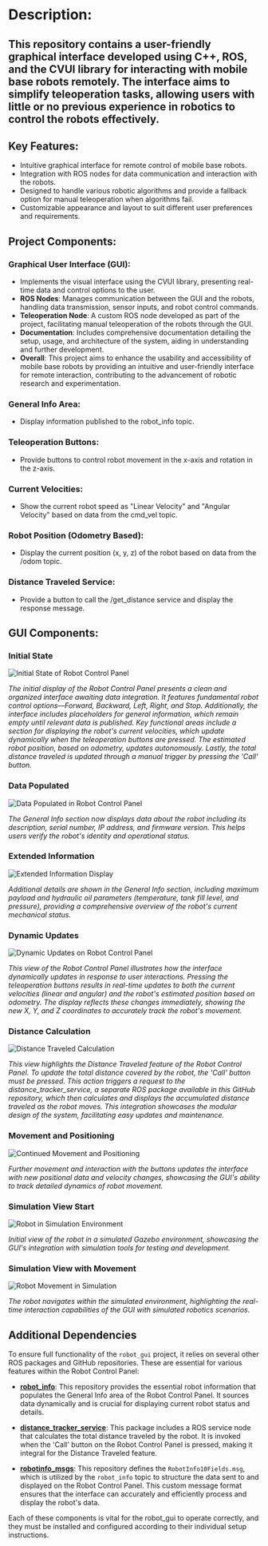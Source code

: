 # Description:
## This repository contains a user-friendly graphical interface developed using C++, ROS, and the CVUI library for interacting with mobile base robots remotely. The interface aims to simplify teleoperation tasks, allowing users with little or no previous experience in robotics to control the robots effectively.

## Key Features:
- Intuitive graphical interface for remote control of mobile base robots.
- Integration with ROS nodes for data communication and interaction with the robots.
- Designed to handle various robotic algorithms and provide a fallback option for manual teleoperation when algorithms fail.
- Customizable appearance and layout to suit different user preferences and requirements.

## Project Components:

### Graphical User Interface (GUI):
- Implements the visual interface using the CVUI library, presenting real-time data and control options to the user.
- **ROS Nodes**: Manages communication between the GUI and the robots, handling data transmission, sensor inputs, and robot control commands.
- **Teleoperation Node**: A custom ROS node developed as part of the project, facilitating manual teleoperation of the robots through the GUI.
- **Documentation**: Includes comprehensive documentation detailing the setup, usage, and architecture of the system, aiding in understanding and further development.
- **Overall**: This project aims to enhance the usability and accessibility of mobile base robots by providing an intuitive and user-friendly interface for remote interaction, contributing to the advancement of robotic research and experimentation.

### General Info Area:
- Display information published to the robot_info topic.

### Teleoperation Buttons:
- Provide buttons to control robot movement in the x-axis and rotation in the z-axis.

### Current Velocities:
- Show the current robot speed as "Linear Velocity" and "Angular Velocity" based on data from the cmd_vel topic.

### Robot Position (Odometry Based):
- Display the current position (x, y, z) of the robot based on data from the /odom topic.

### Distance Traveled Service:
- Provide a button to call the /get_distance service and display the response message.

## GUI Components:

### Initial State
![Initial State of Robot Control Panel](/images/robot_control_panel_0.png)

*The initial display of the Robot Control Panel presents a clean and organized interface awaiting data integration. It features fundamental robot control options—Forward, Backward, Left, Right, and Stop. Additionally, the interface includes placeholders for general information, which remain empty until relevant data is published. Key functional areas include a section for displaying the robot's current velocities, which update dynamically when the teleoperation buttons are pressed. The estimated robot position, based on odometry, updates autonomously. Lastly, the total distance traveled is updated through a manual trigger by pressing the 'Call' button.*

### Data Populated
![Data Populated in Robot Control Panel](/images/robot_control_panel_1.png)

*The General Info section now displays data about the robot including its description, serial number, IP address, and firmware version. This helps users verify the robot's identity and operational status.*

### Extended Information
![Extended Information Display](/images/robot_control_panel_2.png)

*Additional details are shown in the General Info section, including maximum payload and hydraulic oil parameters (temperature, tank fill level, and pressure), providing a comprehensive overview of the robot's current mechanical status.*

### Dynamic Updates
![Dynamic Updates on Robot Control Panel](/images/robot_control_panel_3.png)

*This view of the Robot Control Panel illustrates how the interface dynamically updates in response to user interactions. Pressing the teleoperation buttons results in real-time updates to both the current velocities (linear and angular) and the robot's estimated position based on odometry. The display reflects these changes immediately, showing the new X, Y, and Z coordinates to accurately track the robot's movement.*

### Distance Calculation
![Distance Traveled Calculation](/images/robot_control_panel_4.png)

*This view highlights the Distance Traveled feature of the Robot Control Panel. To update the total distance covered by the robot, the 'Call' button must be pressed. This action triggers a request to the distance_tracker_service, a separate ROS package available in this GitHub repository, which then calculates and displays the accumulated distance traveled as the robot moves. This integration showcases the modular design of the system, facilitating easy updates and maintenance.*

### Movement and Positioning
![Continued Movement and Positioning](/images/robot_control_panel_5.png)

*Further movement and interaction with the buttons updates the interface with new positional data and velocity changes, showcasing the GUI's ability to track detailed dynamics of robot movement.*

### Simulation View Start
![Robot in Simulation Environment](/images/robot_simulation_gazebo_0.png)

*Initial view of the robot in a simulated Gazebo environment, showcasing the GUI's integration with simulation tools for testing and development.*

### Simulation View with Movement
![Robot Movement in Simulation](/images/robot_simulation_gazebo_1.png)

*The robot navigates within the simulated environment, highlighting the real-time interaction capabilities of the GUI with simulated robotics scenarios.*


## Additional Dependencies

To ensure full functionality of the `robot_gui` project, it relies on several other ROS packages and GitHub repositories. These are essential for various features within the Robot Control Panel:

- **[robot_info](https://github.com/MarkBilginer/robot_info)**: This repository provides the essential robot information that populates the General Info area of the Robot Control Panel. It sources data dynamically and is crucial for displaying current robot status and details.

- **[distance_tracker_service](https://github.com/MarkBilginer/distance_tracker_service)**: This package includes a ROS service node that calculates the total distance traveled by the robot. It is invoked when the 'Call' button on the Robot Control Panel is pressed, making it integral for the Distance Traveled feature.

- **[robotinfo_msgs](https://github.com/MarkBilginer/robotinfo_msgs)**: This repository defines the `RobotInfo10Fields.msg`, which is utilized by the `robot_info` topic to structure the data sent to and displayed on the Robot Control Panel. This custom message format ensures that the interface can accurately and efficiently process and display the robot's data.

Each of these components is vital for the robot_gui to operate correctly, and they must be installed and configured according to their individual setup instructions.